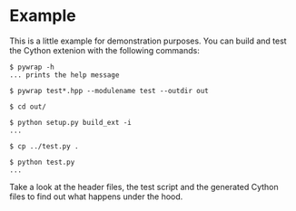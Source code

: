 # Example

This is a little example for demonstration purposes. You can build and test
the Cython extenion with the following commands:

```
$ pywrap -h
... prints the help message

$ pywrap test*.hpp --modulename test --outdir out

$ cd out/

$ python setup.py build_ext -i
...

$ cp ../test.py .

$ python test.py 
...
```

Take a look at the header files, the test script and the generated
Cython files to find out what happens under the hood.

